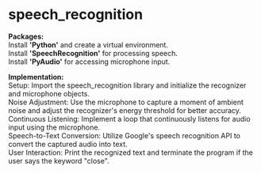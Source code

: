 # speech_recognition

 **Packages:**
 <br>Install **'Python'** and create a virtual environment.
 <br>Install **'SpeechRecognition'** for processing speech.
 <br>Install **'PyAudio'** for accessing microphone input.

**Implementation:**
<br>Setup: Import the speech_recognition library and initialize the recognizer and microphone objects.
<br>Noise Adjustment: Use the microphone to capture a moment of ambient noise and adjust the recognizer's energy threshold for better accuracy.
<br>Continuous Listening: Implement a loop that continuously listens for audio input using the microphone.
<br>Speech-to-Text Conversion: Utilize Google's speech recognition API to convert the captured audio into text.
<br>User Interaction: Print the recognized text and terminate the program if the user says the keyword "close".
